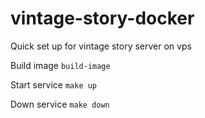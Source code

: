 # vintage-story-docker
Quick set up for vintage story server on vps

Build image ```build-image```

Start service ```make up```

Down service ```make down```


